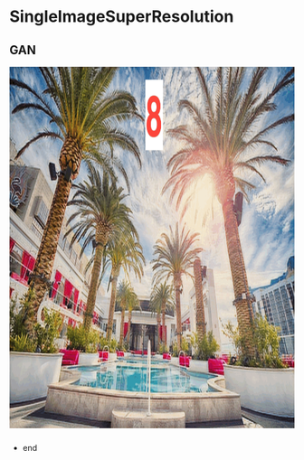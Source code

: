 # SingleImageSuperResolution

## GAN
<p align="center">
  <img height="640" width="960" src="GAN_div2k.gif">
</p>

###

* end
